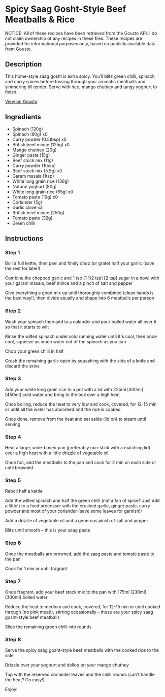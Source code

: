 # Spicy Saag Gosht-Style Beef Meatballs & Rice

NOTICE: All of these recipes have been retrieved from the Gousto API. I do not claim ownership of any recipes in these files. These recipes are provided for informational purposes only, based on publicly available data from Gousto.

## Description

This home-style saag gosht is extra spicy. You’ll blitz green chilli, spinach and curry spices before tossing through your aromatic meatballs and simmering till tender. Serve with rice, mango chutney and tangy yoghurt to finish. 

[View on Gousto](https://www.gousto.co.uk/recipes/cookbook/spicy-saag-gosht-style-beef-meatballs-rice)

## Ingredients

- Spinach (120g)
- Spinach (80g) x0
- Curry powder (0.5tbsp) x0
- British beef mince (125g) x0
- Mango chutney (20g)
- Ginger paste (15g)
- Beef stock mix (11g)
- Curry powder (1tbsp)
- Beef stock mix (5.5g) x0
- Garam masala (1tsp)
- White long grain rice (130g)
- Natural yoghurt (80g)
- White long grain rice (65g) x0
- Tomato paste (16g) x0
- Coriander (5g)
- Garlic clove x3
- British beef mince (250g)
- Tomato paste (32g)
- Green chilli

## Instructions


### Step 1

Boil a full kettle, then peel and finely chop (or grate) half your garlic (save the rest for later!)

Combine the chopped garlic and 1 tsp <span class="text-purple">[1 1/2 tsp]</span> <span class="text-danger">[2 tsp]</span> sugar in a bowl with your garam masala, beef mince and a pinch of salt and pepper

Give everything a good mix up until thoroughly combined (clean hands is the best way!), then divide equally and shape into 6 meatballs per person


### Step 2

Wash your spinach then add to a colander and pour boiled water all over it so that it starts to wilt

Rinse the wilted spinach under cold running water until it's cool, then once cool, squeeze as much water out of the spinach as you can

Chop your green chilli in half

Crush the remaining garlic open by squashing with the side of a knife and discard the skins


### Step 3

Add your white long grain rice to a pot with a lid with 225ml <span class="text-purple">[300ml] </span><span class="text-danger">[450ml]</span> cold water and bring to the boil over a high heat

Once boiling, reduce the heat to very low and cook, covered, for 12-15 min or until all the water has absorbed and the rice is cooked

Once done, remove from the heat and set aside (lid on) to steam until serving


### Step 4

Heat a large, wide-based pan (preferably non-stick with a matching lid) over a high heat with a little drizzle of vegetable oil

Once hot, add the meatballs to the pan and cook for 2 min on each side or until browned


### Step 5

Reboil half a kettle

Add the wilted spinach and half the green chilli (not a fan of spice? Just add a little!) to a food processor with the crushed garlic, ginger paste, curry powder and most of your coriander (save some leaves for garnish!)

Add a drizzle of vegetable oil and a generous pinch of salt and pepper

Blitz until smooth – this is your saag paste


### Step 6

Once the meatballs are browned, add the saag paste and tomato paste to the pan

Cook for 1 min or until fragrant


### Step 7

Once fragrant, add your beef stock mix to the pan with 175ml <span class="text-purple">[230ml] </span><span class="text-danger">[300ml]</span> boiled water

Reduce the heat to medium and cook, covered, for 12-15 min or until cooked through (no pink meat!), stirring occasionally – these are your spicy saag gosht-style beef meatballs

Slice the remaining green chilli into rounds

### Step 8

Serve the spicy saag gosht-style beef meatballs with the cooked rice to the side

Drizzle over your yoghurt and dollop on your mango chutney

Top with the reserved coriander leaves and the chilli rounds (can't handle the heat? Go easy!)

Enjoy!

